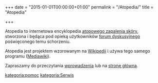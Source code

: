 +++
date = "2015-01-01T00:00:00+01:00"
permalink = "/Atopedia/"
title = "Atopedia"

+++

Atopedia to internetowa encyklopedia [atopowego zapalenia skóry](/atopedia/atopowe_zapalenie_skóry "wikilink"), stworzona i będąca pod opieką użytkowników [forum dyskusyjnego](/atopedia/forum_dyskusyjne "wikilink") poświęconego temu schorzeniu.

Atopedia jest projektem wzorowanym na [Wikipedii](/atopedia/wikipedia:Wikipedia "wikilink") i używa tego samego programu ([Mediawiki](/atopedia/wikipedia:Mediawiki "wikilink")).

Zapraszamy do przeczytania [wprowadzenia](/atopedia/Atopowe_Zapalenie_Skóry:Wstęp "wikilink") lub na [stronę główną](/atopedia/strona_główna "wikilink").

[kategoria:pomoc](/atopedia/kategoria:pomoc "wikilink") [kategoria:Serwis](/atopedia/kategoria:Serwis "wikilink")